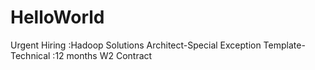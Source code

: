 # HelloWorld
Urgent Hiring :Hadoop Solutions Architect-Special Exception Template- Technical :12 months W2 Contract
